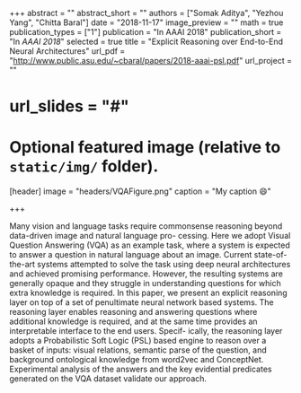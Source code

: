+++
abstract = ""
abstract_short = ""
authors = ["Somak Aditya", "Yezhou Yang", "Chitta Baral"]
date = "2018-11-17"
image_preview = ""
math = true
publication_types = ["1"]
publication = "In AAAI 2018"
publication_short = "In *AAAI 2018*"
selected = true
title = "Explicit Reasoning over End-to-End Neural Architectures"
url_pdf = "http://www.public.asu.edu/~cbaral/papers/2018-aaai-psl.pdf"
url_project = ""
# url_slides = "#"


# Optional featured image (relative to `static/img/` folder).
[header]
image = "headers/VQAFigure.png"
caption = "My caption :smile:"

+++

Many vision and language tasks require commonsense reasoning beyond data-driven image and natural language pro-
cessing. Here we adopt Visual Question Answering (VQA) as an example task, where a system is expected to answer a
question in natural language about an image. Current state-of-the-art systems attempted to solve the task using deep neural
architectures and achieved promising performance. However, the resulting systems are generally opaque and they struggle
in understanding questions for which extra knowledge is required. In this paper, we present an explicit reasoning layer on
top of a set of penultimate neural network based systems. The reasoning layer enables reasoning and answering questions
where additional knowledge is required, and at the same time provides an interpretable interface to the end users. Specif-
ically, the reasoning layer adopts a Probabilistic Soft Logic (PSL) based engine to reason over a basket of inputs: visual
relations, semantic parse of the question, and background ontological knowledge from word2vec and ConceptNet. 
Experimental analysis of the answers and the key evidential predicates generated on the VQA dataset validate our approach.
